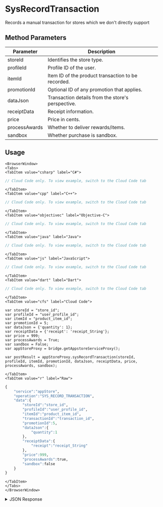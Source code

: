 # SysRecordTransaction

Records a manual transaction for stores which we don't directly support

<PartialServop service_name="appStore" operation_name="SYS_RECORD_TRANSACTION" />

## Method Parameters

| Parameter     | Description                                        |
| ------------- | -------------------------------------------------- |
| storeId       | Identifies the store type.                         |
| profileId     | Profile ID of the user.                            |
| itemId        | Item ID of the product transaction to be recorded. |
| promotionId   | Optional ID of any promotion that applies.         |
| dataJson      | Transaction details from the store's perspective.  |
| receiptData   | Receipt information.                               |
| price         | Price in cents.                                    |
| processAwards | Whether to deliver rewards/items.                  |
| sandbox       | Whether purchase is sandbox.                       |

## Usage

```mdx-code-block
<BrowserWindow>
<Tabs>
<TabItem value="csharp" label="C#">
```

```csharp
// Cloud Code only. To view example, switch to the Cloud Code tab
```

```mdx-code-block
</TabItem>
<TabItem value="cpp" label="C++">
```

```cpp
// Cloud Code only. To view example, switch to the Cloud Code tab
```

```mdx-code-block
</TabItem>
<TabItem value="objectivec" label="Objective-C">
```

```objectivec
// Cloud Code only. To view example, switch to the Cloud Code tab
```

```mdx-code-block
</TabItem>
<TabItem value="java" label="Java">
```

```java
// Cloud Code only. To view example, switch to the Cloud Code tab
```

```mdx-code-block
</TabItem>
<TabItem value="js" label="JavaScript">
```

```javascript
// Cloud Code only. To view example, switch to the Cloud Code tab
```

```mdx-code-block
</TabItem>
<TabItem value="dart" label="Dart">
```

```dart
// Cloud Code only. To view example, switch to the Cloud Code tab
```

```mdx-code-block
</TabItem>
<TabItem value="cfs" label="Cloud Code">
```

```cfscript
var storeId = "store_id";
var profileId = "user_profile_id";
var itemId = "product_item_id";
var promotionId = 5;
var dataJson = {'quantity': 1};
var receiptData = {'receipt': 'receipt_String'};
var price = 999;
var processAwards = True;
var sandbox = False;
var appStoreProxy = bridge.getAppstoreServiceProxy();

var postResult = appStoreProxy.sysRecordTransaction(storeId, profileId, itemId, promotionId, dataJson, receiptData, price, processAwards, sandbox);
```

```mdx-code-block
</TabItem>
<TabItem value="r" label="Raw">
```

```r
{
    "service":"appStore",
    "operation":"SYS_RECORD_TRANSACTION",
    "data":{
        "storeId":"store_id",
        "profileId":"user_profile_id",
        "itemId":"product_item_id",
        "transactionId":"transaction_id",
        "promotionId":5,
        "dataJson":{
            "quantity":1
        },
        "receiptData":{
            "receipt":"receipt_String"
        },
        "price":999,
        "processAwards":true,
        "sandbox":false
    }
}
```

```mdx-code-block
</TabItem>
</Tabs>
</BrowserWindow>
```

<details>
<summary>JSON Response</summary>

```json
{
    "data": {
        "userItemRewards": {
            "sword001": {
                "fac9e483-c958-46b9-a478-06c97a85e74a": {
                    "itemId": "fac9e483-c958-46b9-a478-06c97a85e74a",
                    "quantity": 1
                }
            }
        },
        "extra": {
            "customAttr": "value"
        },
        "rewards": {
            "extra": {
                "customAttr": "value"
            },
            "currency": {
                "bar": 10
            },
            "items": {
                "sword001": {
                    "defId": "sword001",
                    "quantity": 1
                }
            }
        },
        "currencies": {
            "currency": {
                "bar": {
                    "consumed": 0,
                    "balance": 30,
                    "purchased": 10,
                    "awarded": 20,
                    "revoked": 0
                },
                "coins": {
                    "consumed": 0,
                    "balance": 24,
                    "purchased": 0,
                    "awarded": 24,
                    "revoked": 0
                }
            }
        }
    },
    "status": 200
}
```

</details>
